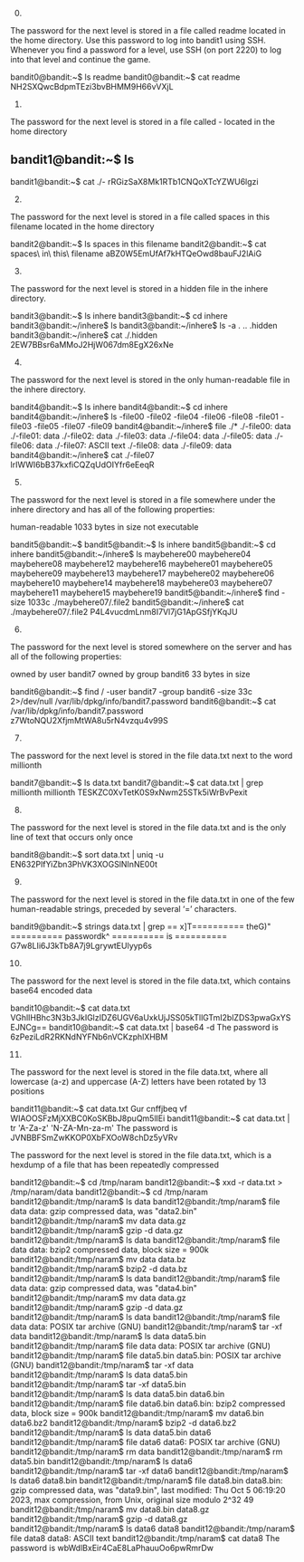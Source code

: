 0.
The password for the next level is stored in a file called readme located in the home directory. Use this password to log into bandit1 using SSH. Whenever you find a password for a level, use SSH (on port 2220) to log into that level and continue the game.

bandit0@bandit:~$ ls
readme
bandit0@bandit:~$ cat readme
NH2SXQwcBdpmTEzi3bvBHMM9H66vVXjL

1.
The password for the next level is stored in a file called - located in the home directory

bandit1@bandit:~$ ls
-
bandit1@bandit:~$ cat ./-
rRGizSaX8Mk1RTb1CNQoXTcYZWU6lgzi

2.
The password for the next level is stored in a file called spaces in this filename located in the home directory

bandit2@bandit:~$ ls
spaces in this filename
bandit2@bandit:~$ cat spaces\ in\ this\ filename
aBZ0W5EmUfAf7kHTQeOwd8bauFJ2lAiG

3.
The password for the next level is stored in a hidden file in the inhere directory.

bandit3@bandit:~$ ls
inhere
bandit3@bandit:~$ cd inhere
bandit3@bandit:~/inhere$ ls
bandit3@bandit:~/inhere$ ls -a
.  ..  .hidden
bandit3@bandit:~/inhere$ cat ./.hidden
2EW7BBsr6aMMoJ2HjW067dm8EgX26xNe

4.
The password for the next level is stored in the only human-readable file in the inhere directory.

bandit4@bandit:~$ ls
inhere
bandit4@bandit:~$ cd inhere
bandit4@bandit:~/inhere$ ls
-file00  -file02  -file04  -file06  -file08
-file01  -file03  -file05  -file07  -file09
bandit4@bandit:~/inhere$ file ./*
./-file00: data
./-file01: data
./-file02: data
./-file03: data
./-file04: data
./-file05: data
./-file06: data
./-file07: ASCII text
./-file08: data
./-file09: data
bandit4@bandit:~/inhere$ cat ./-file07
lrIWWI6bB37kxfiCQZqUdOIYfr6eEeqR

5.
The password for the next level is stored in a file somewhere under the inhere directory and has all of the following properties:

human-readable
1033 bytes in size
not executable

bandit5@bandit:~$ 
bandit5@bandit:~$ ls
inhere
bandit5@bandit:~$ cd inhere
bandit5@bandit:~/inhere$ ls
maybehere00  maybehere04  maybehere08  maybehere12  maybehere16
maybehere01  maybehere05  maybehere09  maybehere13  maybehere17
maybehere02  maybehere06  maybehere10  maybehere14  maybehere18
maybehere03  maybehere07  maybehere11  maybehere15  maybehere19
bandit5@bandit:~/inhere$ find -size 1033c
./maybehere07/.file2
bandit5@bandit:~/inhere$ cat ./maybehere07/.file2
P4L4vucdmLnm8I7Vl7jG1ApGSfjYKqJU

6.
The password for the next level is stored somewhere on the server and has all of the following properties:

owned by user bandit7
owned by group bandit6
33 bytes in size

bandit6@bandit:~$ find / -user bandit7 -group bandit6 -size 33c 2>/dev/null
/var/lib/dpkg/info/bandit7.password
bandit6@bandit:~$ cat /var/lib/dpkg/info/bandit7.password
z7WtoNQU2XfjmMtWA8u5rN4vzqu4v99S

7.
The password for the next level is stored in the file data.txt next to the word millionth

bandit7@bandit:~$ ls
data.txt
bandit7@bandit:~$ cat data.txt | grep millionth
millionth       TESKZC0XvTetK0S9xNwm25STk5iWrBvPexit

8.
The password for the next level is stored in the file data.txt and is the only line of text that occurs only once

bandit8@bandit:~$ sort data.txt | uniq -u
EN632PlfYiZbn3PhVK3XOGSlNInNE00t

9.
The password for the next level is stored in the file data.txt in one of the few human-readable strings, preceded by several ‘=’ characters.

bandit9@bandit:~$ strings data.txt | grep ==
x]T========== theG)"
========== passwordk^
========== is
========== G7w8LIi6J3kTb8A7j9LgrywtEUlyyp6s

10.
The password for the next level is stored in the file data.txt, which contains base64 encoded data

bandit10@bandit:~$ cat data.txt
VGhlIHBhc3N3b3JkIGlzIDZ6UGV6aUxkUjJSS05kTllGTmI2blZDS3pwaGxYSEJNCg==
bandit10@bandit:~$ cat data.txt | base64 -d
The password is 6zPeziLdR2RKNdNYFNb6nVCKzphlXHBM

11.
The password for the next level is stored in the file data.txt, where all lowercase (a-z) and uppercase (A-Z) letters have been rotated by 13 positions

bandit11@bandit:~$ cat data.txt
Gur cnffjbeq vf WIAOOSFzMjXXBC0KoSKBbJ8puQm5lIEi
bandit11@bandit:~$ cat data.txt | tr 'A-Za-z' 'N-ZA-Mn-za-m'
The password is JVNBBFSmZwKKOP0XbFXOoW8chDz5yVRv

The password for the next level is stored in the file data.txt, which is a hexdump of a file that has been repeatedly compressed

bandit12@bandit:~$ cd /tmp/naram
bandit12@bandit:~$ xxd -r data.txt > /tmp/naram/data
bandit12@bandit:~$ cd /tmp/naram
bandit12@bandit:/tmp/naram$ ls
data
bandit12@bandit:/tmp/naram$ file data
data: gzip compressed data, was "data2.bin"
bandit12@bandit:/tmp/naram$ mv data data.gz
bandit12@bandit:/tmp/naram$ gzip -d data.gz
bandit12@bandit:/tmp/naram$ ls
data
bandit12@bandit:/tmp/naram$ file data
data: bzip2 compressed data, block size = 900k
bandit12@bandit:/tmp/naram$ mv data data.bz
bandit12@bandit:/tmp/naram$ bzip2 -d data.bz
bandit12@bandit:/tmp/naram$ ls
data
bandit12@bandit:/tmp/naram$ file data
data: gzip compressed data, was "data4.bin"
bandit12@bandit:/tmp/naram$ mv data data.gz
bandit12@bandit:/tmp/naram$ gzip -d data.gz
bandit12@bandit:/tmp/naram$ ls
data
bandit12@bandit:/tmp/naram$ file data
data: POSIX tar archive (GNU)
bandit12@bandit:/tmp/naram$ tar -xf data
bandit12@bandit:/tmp/naram$ ls
data  data5.bin
bandit12@bandit:/tmp/naram$ file data
data: POSIX tar archive (GNU)
bandit12@bandit:/tmp/naram$ file data5.bin
data5.bin: POSIX tar archive (GNU)
bandit12@bandit:/tmp/naram$ tar -xf data
bandit12@bandit:/tmp/naram$ ls
data  data5.bin
bandit12@bandit:/tmp/naram$ tar -xf data5.bin
bandit12@bandit:/tmp/naram$ ls
data  data5.bin  data6.bin
bandit12@bandit:/tmp/naram$ file data6.bin
data6.bin: bzip2 compressed data, block size = 900k
bandit12@bandit:/tmp/naram$ mv data6.bin data6.bz2
bandit12@bandit:/tmp/naram$ bzip2 -d data6.bz2
bandit12@bandit:/tmp/naram$ ls
data  data5.bin  data6
bandit12@bandit:/tmp/naram$ file data6
data6: POSIX tar archive (GNU)
bandit12@bandit:/tmp/naram$ rm data
bandit12@bandit:/tmp/naram$ rm data5.bin
bandit12@bandit:/tmp/naram$ ls
data6
bandit12@bandit:/tmp/naram$ tar -xf data6
bandit12@bandit:/tmp/naram$ ls
data6  data8.bin
bandit12@bandit:/tmp/naram$ file data8.bin
data8.bin: gzip compressed data, was "data9.bin", last modified: Thu Oct  5 06:19:20 2023, max compression, from Unix, original size modulo 2^32 49
bandit12@bandit:/tmp/naram$ mv data8.bin data8.gz
bandit12@bandit:/tmp/naram$ gzip -d data8.gz
bandit12@bandit:/tmp/naram$ ls
data6  data8
bandit12@bandit:/tmp/naram$ file data8
data8: ASCII text
bandit12@bandit:/tmp/naram$ cat data8
The password is wbWdlBxEir4CaE8LaPhauuOo6pwRmrDw
